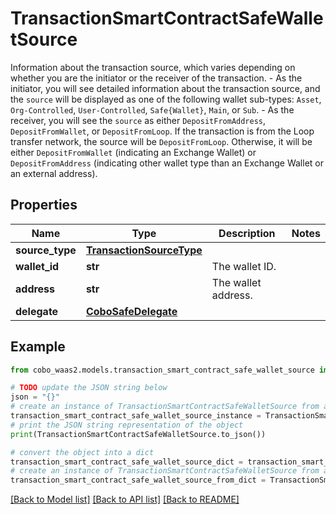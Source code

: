 # TransactionSmartContractSafeWalletSource

Information about the transaction source, which varies depending on whether you are the initiator or the receiver of the transaction.   - As the initiator, you will see detailed information about the transaction source, and the `source` will be displayed as one of the following wallet sub-types: `Asset`, `Org-Controlled`, `User-Controlled`, `Safe{Wallet}`, `Main`, or `Sub`. - As the receiver, you will see the `source` as either `DepositFromAddress`, `DepositFromWallet`, or `DepositFromLoop`. If the transaction is from the Loop transfer network, the source will be `DepositFromLoop`. Otherwise, it will be either `DepositFromWallet` (indicating an Exchange Wallet) or `DepositFromAddress` (indicating other wallet type than an Exchange Wallet or an external address). 

## Properties

Name | Type | Description | Notes
------------ | ------------- | ------------- | -------------
**source_type** | [**TransactionSourceType**](TransactionSourceType.md) |  | 
**wallet_id** | **str** | The wallet ID. | 
**address** | **str** | The wallet address. | 
**delegate** | [**CoboSafeDelegate**](CoboSafeDelegate.md) |  | 

## Example

```python
from cobo_waas2.models.transaction_smart_contract_safe_wallet_source import TransactionSmartContractSafeWalletSource

# TODO update the JSON string below
json = "{}"
# create an instance of TransactionSmartContractSafeWalletSource from a JSON string
transaction_smart_contract_safe_wallet_source_instance = TransactionSmartContractSafeWalletSource.from_json(json)
# print the JSON string representation of the object
print(TransactionSmartContractSafeWalletSource.to_json())

# convert the object into a dict
transaction_smart_contract_safe_wallet_source_dict = transaction_smart_contract_safe_wallet_source_instance.to_dict()
# create an instance of TransactionSmartContractSafeWalletSource from a dict
transaction_smart_contract_safe_wallet_source_from_dict = TransactionSmartContractSafeWalletSource.from_dict(transaction_smart_contract_safe_wallet_source_dict)
```
[[Back to Model list]](../README.md#documentation-for-models) [[Back to API list]](../README.md#documentation-for-api-endpoints) [[Back to README]](../README.md)


